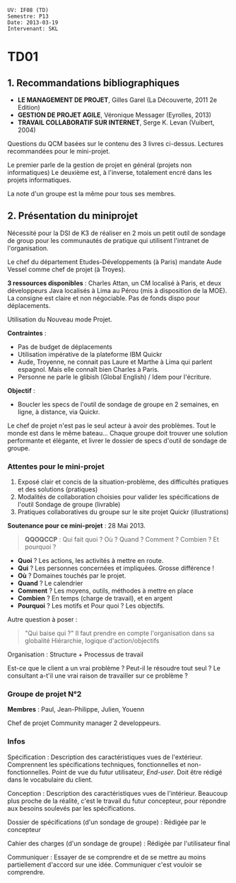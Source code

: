     UV: IF08 (TD)
    Semestre: P13
    Date: 2013-03-19
    Intervenant: SKL

# TD01

## 1. Recommandations bibliographiques
- **LE MANAGEMENT DE PROJET**, Gilles Garel (La Découverte, 2011 2e Edition)
- **GESTION DE PROJET AGILE**, Véronique Messager (Eyrolles, 2013)
- **TRAVAIL COLLABORATIF SUR INTERNET**, Serge K. Levan (Vuibert, 2004)

Questions du QCM basées sur le contenu des 3 livres ci-dessus.
Lectures recommandées pour le mini-projet.

Le premier parle de la gestion de projet en général (projets non informatiques)
Le deuxième est, à l'inverse, totalement encré dans les projets informatiques.

La note d'un groupe est la même pour tous ses membres.

## 2. Présentation du miniprojet
Nécessité pour la DSI de K3 de réaliser en 2 mois un petit outil de sondage de
group pour les communautés de pratique qui utilisent l'intranet de
l'organisation.

Le chef du département Etudes-Développements (à Paris) mandate Aude Vessel comme
chef de projet (à Troyes).

**3 ressources disponibles** : Charles Attan, un CM localisé à Paris, et deux
développeurs Java localisés à Lima au Pérou (mis à disposition de la MOE). La
consigne est claire et non négociable. Pas de fonds dispo pour déplacements.

Utilisation du Nouveau mode Projet.

**Contraintes** :
- Pas de budget de déplacements
- Utilisation impérative de la plateforme IBM Quickr
- Aude, Troyenne, ne connait pas Laure et Marthe à Lima qui parlent espagnol.
Mais elle connaît bien Charles à Paris.
- Personne ne parle le glibish (Global English) / Idem pour l'écriture.

**Objectif** :
- Boucler les specs de l'outil de sondage de groupe en 2 semaines, en ligne, à
  distance, via Quickr.

Le chef de projet n'est pas le seul acteur à avoir des problèmes. Tout le monde
est dans le même bateau... Chaque groupe doit trouver une solution performante
et élégante, et livrer le dossier de specs d'outil de sondage de groupe.

### Attentes pour le mini-projet
1. Exposé clair et concis de la situation-problème, des difficultés pratiques et
   des solutions (pratiques)
2. Modalités de collaboration choisies pour valider les spécifications de
   l'outil Sondage de groupe (livrable)
3. Pratiques collaboratives du groupe sur le site projet Quickr (illustrations)

**Soutenance pour ce mini-projet** : 28 Mai 2013.

> **QQOQCCP** : Qui fait quoi ? Où ? Quand ? Comment ? Combien ? Et pourquoi ?

- **Quoi** ? Les actions, les activités à mettre en route.
- **Qui** ? Les personnes concernées et impliquées. Grosse différence !
- **Où** ? Domaines touchés par le projet.
- **Quand** ? Le calendrier
- **Comment** ? Les moyens, outils, méthodes à mettre en place
- **Combien** ? En temps (charge de travail), et en argent
- **Pourquoi** ? Les motifs et Pour quoi ? Les objectifs.

Autre question à poser :
> "Qui baise qui ?"
Il faut prendre en compte l'organisation dans sa globalité
Hiérarchie, logique d'action/objectifs

Organisation
: Structure + Processus de travail

Est-ce que le client a un vrai problème ? Peut-il le résoudre tout seul ?
Le consultant a-t'il une vrai raison de travailler sur ce problème ?

### Groupe de projet N°2
**Membres** : Paul, Jean-Philippe, Julien, Youenn

Chef de projet
Community manager
2 developpeurs.

### Infos
Spécification
: Description des caractéristiques vues de l'extérieur. Comprennent
les spécifications techniques, fonctionnelles et non-fonctionnelles.
Point de vue du futur utilisateur, *End-user*. Doit être rédigé dans le
vocabulaire du client.

Conception
: Description des caractéristiques vues de l'intérieur. Beaucoup plus
proche de la réalité, c'est le travail du futur concepteur, pour répondre
aux besoins soulevés par les spécifications.

Dossier de spécifications (d'un sondage de groupe)
: Rédigée par le concepteur

Cahier des charges (d'un sondage de groupe)
: Rédigée par l'utilisateur final

Communiquer
: Essayer de se comprendre et de se mettre au moins partiellement d'accord sur
une idée. Communiquer c'est vouloir se comprendre.
